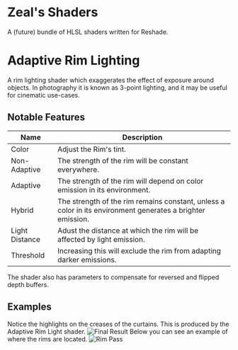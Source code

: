 # Zeal's Shaders
A (future) bundle of HLSL shaders written for Reshade.

# Adaptive Rim Lighting
A rim lighting shader which exaggerates the effect of exposure around objects. In photography it is known as 3-point lighting, and it may be useful for cinematic use-cases.

## Notable Features
|Name|Description|
|-----|-----|
|Color|Adjust the Rim's tint.|
|Non-Adaptive|The strength of the rim will be constant everywhere.|
|Adaptive|The strength of the rim will depend on color emission in its environment.|
|Hybrid|The strength of the rim remains constant, unless a color in its environment generates a brighter emission.|
|Light Distance|Adust the distance at which the rim will be affected by light emission.|
|Threshold|Increasing this will exclude the rim from adapting darker emissions.|

The shader also has parameters to compensate for reversed and flipped depth buffers.

## Examples
Notice the highlights on the creases of the curtains. This is produced by the Adaptive Rim Light shader.
![Final Result](https://github.com/bituq/ZealShaders/blob/master/Assets/RimLightImg1.jpg?raw=true/)
Below you can see an example of where the rims are located.
![Rim Pass](https://github.com/bituq/ZealShaders/blob/master/Assets/RimLightImg2.jpg?raw=true)
